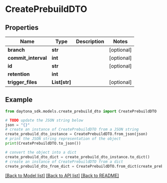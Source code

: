 # CreatePrebuildDTO


## Properties

Name | Type | Description | Notes
------------ | ------------- | ------------- | -------------
**branch** | **str** |  | [optional] 
**commit_interval** | **int** |  | [optional] 
**id** | **str** |  | [optional] 
**retention** | **int** |  | 
**trigger_files** | **List[str]** |  | [optional] 

## Example

```python
from daytona_sdk.models.create_prebuild_dto import CreatePrebuildDTO

# TODO update the JSON string below
json = "{}"
# create an instance of CreatePrebuildDTO from a JSON string
create_prebuild_dto_instance = CreatePrebuildDTO.from_json(json)
# print the JSON string representation of the object
print(CreatePrebuildDTO.to_json())

# convert the object into a dict
create_prebuild_dto_dict = create_prebuild_dto_instance.to_dict()
# create an instance of CreatePrebuildDTO from a dict
create_prebuild_dto_from_dict = CreatePrebuildDTO.from_dict(create_prebuild_dto_dict)
```
[[Back to Model list]](../README.md#documentation-for-models) [[Back to API list]](../README.md#documentation-for-api-endpoints) [[Back to README]](../README.md)


